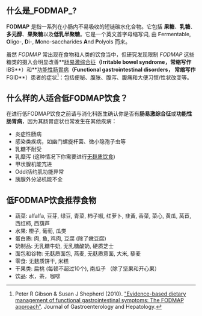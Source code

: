 ---
---

## 什么是_FODMAP_?

**FODMAP** 是指一系列在小肠内不易吸收的短链碳水化合物。它包括 **果糖**、**乳糖**、**多元醇**、**果聚糖**以及**低乳半聚糖**。它是一个英文首字母缩写词, 由 **F**ermentable, **O**ligo-, **D**i-, **M**ono-saccharides **A**nd **P**olyols 而来。

虽然 _FODMAP_ 常出现在食物和人类的饮食当中，但研究发现限制 _FODMAP_ 这些糖类的摄入会明显改善**[肠易激综合征][IBS]**（Irritable bowel syndrome，常缩写作**IBS**）和**[功能性肠胃病][FGID]**（Functional gastrointestinal disorders， 常缩写作**FGID**）患者的症状[^1]：包括便秘、腹胀、腹泻、腹痛和大便习惯/性状改变等。

## 什么样的人适合低FODMAP饮食？

在进行低FODMAP饮食之前请与消化科医生确认你是否有**肠易激综合征**或**功能性肠胃病**，因为其肠胃症状也常发生在其他疾病：

* 炎症性肠病
* 感染类疾病，如幽门螺旋杆菌、微小隐孢子虫等
* 乳糖不耐受
* 乳糜泻 (这种情况下你需要进行[无麸质饮食][gluten-free])
* 甲状腺机能亢进
* Oddi括约肌功能异常
* 胰腺外分泌机能不全

## 低FODMAP饮食推荐食物

* 蔬菜: alfalfa, 豆芽, 绿豆, 青菜, 柿子椒, 红萝卜, 韭黃, 香菜, 菜心, 黄瓜, 莴苣, 西红柿, 西葫芦
* 水果: 橙子, 葡萄, 瓜类
* 蛋白质: 肉, 鱼, 鸡肉, 豆腐 (除了嫩豆腐)
* 奶制品: 无乳糖牛奶, 无乳糖酸奶, 硬质芝士
* 面包和谷物: 无麸质面包, 燕麦, 无麸质意面, 大米, 藜麦
* 零食: 无麸质饼干, 米糕
* 干果类: 扁桃 (每顿不超过10个), 南瓜子 （除了坚果和开心果）
* 饮品: 水，茶，咖啡


[IBS]: https://zh.wikipedia.org/wiki/%E5%A4%A7%E8%85%B8%E6%BF%80%E8%BA%81%E7%97%87
[FGID]: https://en.wikipedia.org/wiki/Functional_gastrointestinal_disorder
[gluten-free]: https://zh.wikipedia.org/wiki/%E6%97%A0%E9%BA%B8%E8%B4%A8%E9%A5%AE%E9%A3%9F

[^1]: Peter R Gibson & Susan J Shepherd (2010). ["Evidence-based dietary management of functional gastrointestinal symptoms: The FODMAP approach"](http://onlinelibrary.wiley.com/doi/10.1111/j.1440-1746.2009.06149.x/pdf). Journal of Gastroenterology and Hepatology.
